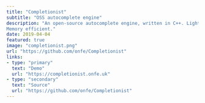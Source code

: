 ```yaml
---
title: "Completionist"
subtitle: "OSS autocomplete engine"
description: "An open-source autocomplete engine, written in C++. Lightning fast
Memory efficient."
date: 2019-04-04
featured: true
image: "completionist.png"
url: "https://github.com/onfe/Completionist"
links:
- type: "primary"
  text: "Demo"
  url: "https://completionist.onfe.uk"
- type: "secondary"
  text: "Source"
  url: "https://github.com/onfe/Completionist"
---
```

